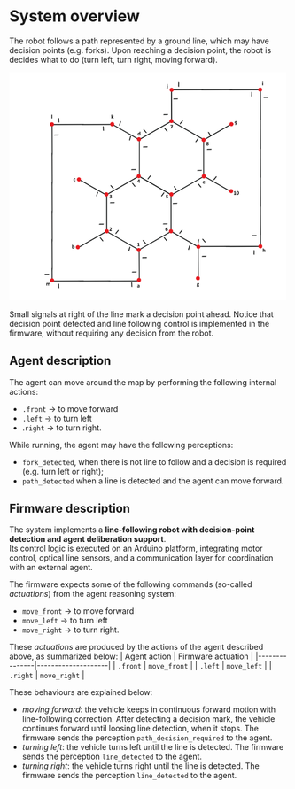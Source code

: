 
# System overview
The robot follows a path represented by a ground line, which may have decision points (e.g. forks). Upon reaching a decision point, the robot is decides what to do (turn left, turn right, moving forward).


<img src="images/path.png" alt="Diagrama do robô" width="500"/>

Small signals at right of the line mark a decision point ahead. Notice that decision point detected and line following control is implemented in the firmware, without requiring any decision from the robot. 


## Agent description
The agent can move around the map by performing the following internal actions:
- `.front` → to move forward
- `.left` → to turn left
- .`right` → to turn right.

While running, the agent may have the following perceptions:
- `fork_detected`, when there is not line to follow and a decision is required (e.g. turn left or right);
- `path_detected` when a line is detected and the agent can move forward.


## Firmware description
The system implements a **line-following robot with decision-point detection and agent deliberation support**.  
Its control logic is executed on an Arduino platform, integrating motor control, optical line sensors, and a communication layer for coordination with an external agent.

The firmware expects some of the following commands (so-called *actuations*) from the agent reasoning system:
- `move_front` → to move forward
- `move_left` → to turn left
- `move_right` → to turn right.

These *actuations* are produced by the actions of the agent described above, as summarized below:
| Agent action | Firmware actuation |
|---------------|--------------------|
| `.front`      | `move_front`       |
| `.left`       | `move_left`        |
| `.right`      | `move_right`       |



These behaviours are explained below:
- *moving forward*: the vehicle keeps in continuous forward motion with line-following correction. After detecting a decision mark, the vehicle continues forward until loosing line detection, when it stops. The firmware sends the perception `path_decision_required` to the agent. 
- *turning left*: the vehicle turns left until the line is detected. The firmware sends the perception `line_detected` to the agent.
- *turning right*: the vehicle turns right until the line is detected. The firmware sends the perception `line_detected` to the agent. 

